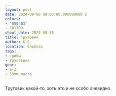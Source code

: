 ```yaml
---
layout: post
date: 2024-09-06 00:00:00.000000000 Z
colors:
- '050403'
- 1b1109
shoot_date: 2024-08-30
title: Трутовик
author: К.С.
location: Ёльбаза
tags:
- грибы
- трутовики
gear:
- E-3
- 35mm macro
---
```

Трутовик какой-то, хоть это и не особо очевидно.

